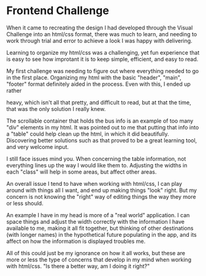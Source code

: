 # Frontend Challenge

When it came to recreating the design I had developed through the Visual Challenge into an html/css format, there was much to learn, and needing to work through trial and error to achieve a look I was happy with delivering.

Learning to organize my html/css was a challenging, yet fun experience that is easy to see how improtant it is to keep simple, efficient, and easy to read.

My first challenge was needing to figure out where everything needed to go in the first place. Organizing my html with the basic "header", "main", "footer" format definitely aided in the process. Even with this, I ended up rather <div> heavy, which isn't all that pretty, and difficult to read, but at that the time, that was the only solution I really knew. 
  
The scrollable container that holds the bus info is an example of too many "div" elements in my html. It was pointed out to me that putting that info into a "table" could help clean up the html, in which it did beautifully.  Discovering better solutions such as that proved to be a great learning tool, and very welcome input.
  
  I still face issues mind you. When concerning the table information, not everything lines up the way I would like them to. Adjusting the widths in each "class" will help in some areas, but affect other areas. 
  
 An overall issue I tend to have when working with html/css, I can play around with things all I want, and end up making things "look" right. But my concern is not knowing the "right" way of editing things the way they more or less should.
 
 An example I have in my head is more of a "real world" application. I can space things and adjust the width correctly with the information I have available to me, making it all fit together, but thinking of other destinations (with longer names) in the hypothetical future populating in the app, and its affect on how the information is displayed troubles me.
 
 All of this could just be my ignorance on how it all works, but these are more or less the type of concerns that develop in my mind when working with html/css. "Is there a better way, am I doing it right?"
